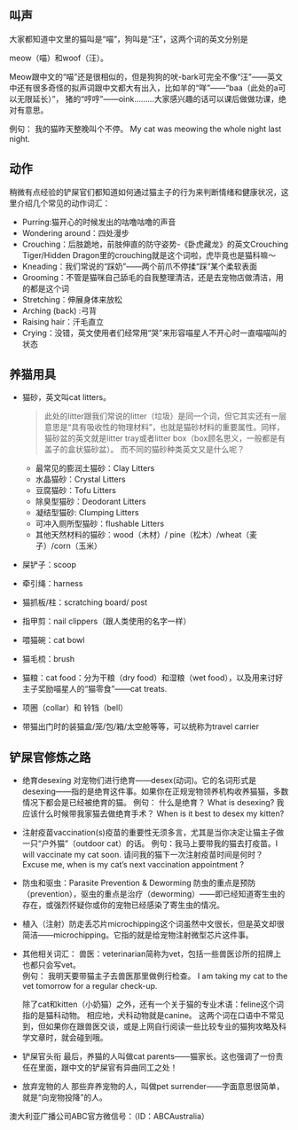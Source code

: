 
## 叫声

大家都知道中文里的猫叫是“喵”，狗叫是“汪”，这两个词的英文分别是

meow（喵）和woof（汪）。  

Meow跟中文的“喵”还是很相似的，但是狗狗的吠-bark可完全不像“汪”——英文中还有很多奇怪的拟声词跟中文都大有出入，比如羊的“咩”——“baa（此处的a可以无限延长）”， 猪的“哼哼”——oink………大家感兴趣的话可以课后做做功课，绝对有意思。  

例句：
我的猫昨天整晚叫个不停。
My cat was meowing the whole night last night.

## 动作

稍微有点经验的铲屎官们都知道如何通过猫主子的行为来判断情绪和健康状况，这里介绍几个常见的动作词汇：

- Purring:猫开心的时候发出的咕噜咕噜的声音
- Wondering around：四处漫步
- Crouching：后肢跪地，前肢伸直的防守姿势-《卧虎藏龙》的英文Crouching Tiger/Hidden Dragon里的crouching就是这个词啦，虎毕竟也是猫科嘛～
- Kneading：我们常说的“踩奶”——两个前爪不停揉“踩”某个柔软表面
- Grooming：不管是猫咪自己舔毛的自我整理清洁，还是去宠物店做清洁，用的都是这个词
- Stretching：伸展身体来放松
- Arching (back) :弓背
- Raising hair：汗毛直立
- Crying：没错，英文使用者们经常用“哭”来形容喵星人不开心时一直喵喵叫的状态

## 养猫用具

- 猫砂，英文叫cat litters。
  >此处的litter跟我们常说的litter（垃圾）是同一个词，但它其实还有一层意思是“具有吸收性的物理材料”，也就是猫砂材料的重要属性。同样，猫砂盆的英文就是litter tray或者litter box（box顾名思义，一般都是有盖子的盒状猫砂盆）。
而不同的猫砂种类英文又是什么呢？
  - 最常见的膨润土猫砂：Clay Litters
  - 水晶猫砂：Crystal Litters
  - 豆腐猫砂：Tofu Litters
  - 除臭型猫砂：Deodorant Litters
  - 凝结型猫砂: Clumping Litters
  - 可冲入厕所型猫砂：flushable Litters
  - 其他天然材料的猫砂：wood（木材）/ pine（松木）/wheat（麦子）/corn（玉米）

- 屎铲子：scoop
- 牵引绳：harness
- 猫抓板/柱：scratching board/ post
- 指甲剪：nail clippers（跟人类使用的名字一样）
- 喂猫碗：cat bowl
- 猫毛梳：brush
- 猫粮：cat food：分为干粮（dry food）和湿粮（wet food），以及用来讨好主子奖励喵星人的“猫零食”——cat treats.
- 项圈（collar）和 铃铛（bell）
- 带猫出门时的装猫盒/笼/包/箱/太空舱等等，可以统称为travel carrier

## 铲屎官修炼之路

- 绝育desexing
对宠物们进行绝育——desex(动词)。它的名词形式是desexing——指的是绝育这件事。如果你在正规宠物领养机构收养猫猫，多数情况下都会是已经被绝育的猫。
例句：
什么是绝育？
What is desexing?
我应该什么时候带我家猫去做绝育手术？
When is it best to desex my kitten?

- 注射疫苗vaccination(s)疫苗的重要性无须多言，尤其是当你决定让猫主子做一只“户外猫”（outdoor cat）的话。
    例句：我马上要带我的猫去打疫苗。I will vaccinate my cat soon.
    请问我的猫下一次注射疫苗时间是何时？Excuse me, when is my cat’s next vaccination appointment ?

- 防虫和驱虫：Parasite Prevention & Deworming
    防虫的重点是预防（prevention），驱虫的重点是治疗（deworming）——即已经知道寄生虫的存在，或强烈怀疑你或你的宠物已经感染了寄生虫的情况。

- 植入（注射）防走丢芯片microchipping这个词虽然中文很长，但是英文却很简洁——microchipping。它指的就是给宠物注射微型芯片这件事。

- 其他相关词汇：
    兽医：veterinarian简称为vet，包括一些兽医诊所的招牌上也都只会写vet。  
        例句：
    我明天要带猫主子去兽医那里做例行检查。
    I am taking my cat to the vet tomorrow for a regular check-up.

    除了cat和kitten（小奶猫）之外，还有一个关于猫的专业术语：feline这个词指的是猫科动物。
    相应地，犬科动物就是canine。
    这两个词在口语中不常见到，但如果你在跟兽医交谈，或是上网自行阅读一些比较专业的猫狗攻略及科学文章时，就会碰到哦。

- 铲屎官头衔
最后，养猫的人叫做cat parents——猫家长。这也强调了一份责任在里面，跟中文的铲屎官有异曲同工之处！

- 放弃宠物的人
那些弃养宠物的人，叫做pet surrender——字面意思很简单，就是“向宠物投降”的人。

澳大利亚广播公司ABC官方微信号：（ID：ABCAustralia）
